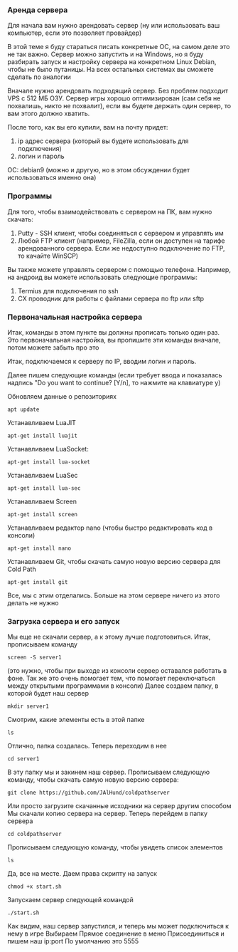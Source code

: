 ### Аренда сервера

Для начала вам нужно арендовать сервер (ну или использовать ваш компьютер, если это позволяет провайдер)

В этой теме я буду стараться писать конкретные ОС, на самом деле это не так важно. Сервер можно запустить и на Windows, но я буду разбирать запуск и настройку сервера на конкретном Linux Debian, чтобы не было путаницы. На всех остальных системах вы сможете сделать по аналогии

Вначале нужно арендовать подходящий сервер. Без проблем подходит VPS с 512 МБ ОЗУ. Сервер игры хорошо оптимизирован (сам себя не похвалишь, никто не похвалит), если вы будете держать один сервер, то вам этого должно хватить.

После того, как вы его купили, вам на почту придет:
1) ip адрес сервера (который вы будете использовать для подключения)
2) логин и пароль

ОС: debian9 (можно и другую, но в этом обсуждении будет использоваться именно она)

### Программы

Для того, чтобы взаимодействовать с сервером на ПК, вам нужно скачать:
1) Putty - SSH клиент, чтобы соединяться с сервером и управлять им
2) Любой FTP клиент (например, FileZilla, если он доступен на тарифе арендованного сервера. Если же недоступно подключение по FTP, то качайте WinSCP)

Вы также можете управлять сервером с помощью телефона. Например, на андроид вы можете использовать следующие программы:
1) Termius для подключения по ssh
2) CX проводник для работы с файлами сервера по ftp или sftp

### Первоначальная настройка сервера

Итак, команды в этом пункте вы должны прописать только один раз. Это первоначальная настройка, вы пропишите эти команды вначале, потом можете забыть про это

Итак, подключаемся к серверу по IP, вводим логин и пароль.

Далее пишем следующие команды
(если требует ввода и показалась надпись "Do you want to continue? [Y/n], то нажмите на клавиатуре y)

Обновляем данные о репозиториях
```
apt update 
```
Устанавливаем LuaJIT
```
apt-get install luajit
```
Устанавливаем LuaSocket:
```
apt-get install lua-socket
```
Устанавливаем LuaSec
```
apt-get install lua-sec
```
Устанавливаем Screen
```
apt-get install screen
```
Устанавливаем редактор nano (чтобы быстро редактировать код в консоли)
```
apt-get install nano
```
Устанавливаем Git, чтобы скачать самую новую версию сервера для Cold Path
```
apt-get install git
```

Все, мы с этим отделались. Больше на этом сервере ничего из этого делать не нужно

### Загрузка сервера и его запуск

Мы еще не скачали сервер, а к этому лучше подготовиться. Итак, прописываем команду
```
screen -S server1
```
(это нужно, чтобы при выходе из консоли сервер оставался работать в фоне. Так же это очень помогает тем, что помогает переключаться между открытыми программами в консоли)
Далее создаем папку, в которой будет наш сервер
```
mkdir server1
```
Смотрим, какие элементы есть в этой папке
```
ls
```
Отлично, папка создалась. Теперь переходим в нее
```
cd server1
```
В эту папку мы и закинем наш сервер. Прописываем следующую команду, чтобы скачать самую новую версию сервера:
```
git clone https://github.com/JAlHund/coldpathserver
```
Или просто загрузите скачанные исходники на сервер другим способом
Мы скачали копию сервера на сервер. Теперь перейдем в папку сервера
```
cd coldpathserver
```
Прописываем следующую команду, чтобы увидеть список элементов
```
ls
```
Да, все на месте. Даем права скрипту на запуск 
```
chmod +x start.sh
```
Запускаем сервер следующей командой
```
./start.sh
```

Как видим, наш сервер запустился, и теперь мы может подключиться к нему в игре
Выбираем Прямое соединение в меню Присоединиться и пишем наш ip:port
По умолчанию это 5555
